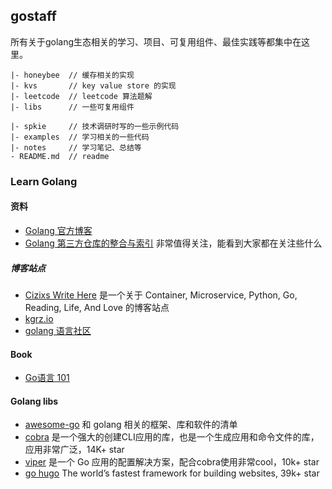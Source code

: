 
## gostaff

所有关于golang生态相关的学习、项目、可复用组件、最佳实践等都集中在这里。

```
|- honeybee  // 缓存相关的实现
|- kvs       // key value store 的实现
|- leetcode  // leetcode 算法题解
|- libs      // 一些可复用组件

|- spkie     // 技术调研时写的一些示例代码
|- examples  // 学习相关的一些代码
|- notes     // 学习笔记、总结等
- README.md  // readme
```

### Learn Golang

#### 资料

- [Golang 官方博客](https://blog.golang.org/index)
- [Golang 第三方仓库的整合与索引](https://libs.garden/go) 非常值得关注，能看到大家都在关注些什么

##### 博客站点

- [Cizixs Write Here](https://cizixs.com/) 是一个关于 Container, Microservice, Python, Go, Reading, Life, And Love 的博客站点
- [kgrz.io](https://kgrz.io/)
- [golang 语言社区](https://www.kancloud.cn/cserli/golang)

#### Book

- [Go语言 101](https://gfw.go101.org/article/101.html)

#### Golang libs

- [awesome-go](https://github.com/avelino/awesome-go) 和 golang 相关的框架、库和软件的清单
- [cobra](https://github.com/spf13/cobra) 是一个强大的创建CLI应用的库，也是一个生成应用和命令文件的库，应用非常广泛，14K+ star
- [viper](https://github.com/spf13/viper) 是一个 Go 应用的配置解决方案，配合cobra使用非常cool，10k+ star
- [go hugo](https://gohugo.io/) The world’s fastest framework for building websites, 39k+ star
